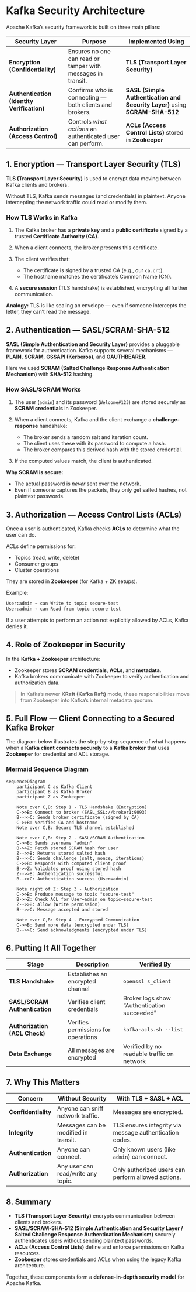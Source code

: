 # Kafka Security Architecture

Apache Kafka’s security framework is built on three main pillars:

| Security Layer                             | Purpose                                                     | Implemented Using                                                           |
| ------------------------------------------ | ----------------------------------------------------------- | --------------------------------------------------------------------------- |
| **Encryption (Confidentiality)**           | Ensures no one can read or tamper with messages in transit. | **TLS (Transport Layer Security)**                                          |
| **Authentication (Identity Verification)** | Confirms _who_ is connecting — both clients and brokers.    | **SASL (Simple Authentication and Security Layer)** using **SCRAM-SHA-512** |
| **Authorization (Access Control)**         | Controls _what actions_ an authenticated user can perform.  | **ACLs (Access Control Lists)** stored in **Zookeeper**                     |

## 1. Encryption — Transport Layer Security (TLS)

**TLS (Transport Layer Security)** is used to encrypt data moving between Kafka clients and brokers.

Without TLS, Kafka sends messages (and credentials) in plaintext. Anyone intercepting the network traffic could read or modify them.

### How TLS Works in Kafka

1. The Kafka broker has a **private key** and a **public certificate** signed by a trusted **Certificate Authority (CA)**.
2. When a client connects, the broker presents this certificate.
3. The client verifies that:

   - The certificate is signed by a trusted CA (e.g., our `ca.crt`).
   - The hostname matches the certificate’s Common Name (CN).

4. A **secure session** (TLS handshake) is established, encrypting all further communication.

**Analogy:**
TLS is like sealing an envelope — even if someone intercepts the letter, they can’t read the message.

## 2. Authentication — SASL/SCRAM-SHA-512

**SASL (Simple Authentication and Security Layer)** provides a pluggable framework for authentication.
Kafka supports several mechanisms — **PLAIN**, **SCRAM**, **GSSAPI (Kerberos)**, and **OAUTHBEARER**.

Here we used **SCRAM (Salted Challenge Response Authentication Mechanism)** with **SHA-512** hashing.

### How SASL/SCRAM Works

1. The user (`admin`) and its password (`Welcome#123`) are stored securely as **SCRAM credentials** in Zookeeper.
2. When a client connects, Kafka and the client exchange a **challenge-response** handshake:

   - The broker sends a random salt and iteration count.
   - The client uses these with its password to compute a hash.
   - The broker compares this derived hash with the stored credential.

3. If the computed values match, the client is authenticated.

**Why SCRAM is secure:**

- The actual password is _never_ sent over the network.
- Even if someone captures the packets, they only get salted hashes, not plaintext passwords.

## 3. Authorization — Access Control Lists (ACLs)

Once a user is authenticated, Kafka checks **ACLs** to determine what the user can do.

ACLs define permissions for:

- Topics (read, write, delete)
- Consumer groups
- Cluster operations

They are stored in **Zookeeper** (for Kafka + ZK setups).

Example:

```bash
User:admin → can Write to topic secure-test
User:admin → can Read from topic secure-test
```

If a user attempts to perform an action not explicitly allowed by ACLs, Kafka denies it.

## 4. Role of Zookeeper in Security

In the **Kafka + Zookeeper** architecture:

- Zookeeper stores **SCRAM credentials**, **ACLs**, and **metadata**.
- Kafka brokers communicate with Zookeeper to verify authentication and authorization data.

> In Kafka’s newer **KRaft (Kafka Raft)** mode, these responsibilities move from Zookeeper into Kafka’s internal metadata quorum.

## 5. Full Flow — Client Connecting to a Secured Kafka Broker

The diagram below illustrates the step-by-step sequence of what happens when a **Kafka client connects securely** to a **Kafka broker** that uses **Zookeeper** for credential and ACL storage.

### Mermaid Sequence Diagram

```mermaid
sequenceDiagram
    participant C as Kafka Client
    participant B as Kafka Broker
    participant Z as Zookeeper

    Note over C,B: Step 1 - TLS Handshake (Encryption)
    C->>B: Connect to broker (SASL_SSL://broker1:9093)
    B-->>C: Sends broker certificate (signed by CA)
    C->>B: Verifies CA and hostname
    Note over C,B: Secure TLS channel established

    Note over C,B: Step 2 - SASL/SCRAM Authentication
    C->>B: Sends username "admin"
    B->>Z: Fetch stored SCRAM hash for user
    Z-->>B: Returns stored salted hash
    B-->>C: Sends challenge (salt, nonce, iterations)
    C->>B: Responds with computed client proof
    B->>Z: Validates proof using stored hash
    Z-->>B: Authentication successful
    B-->>C: Authentication success (User=admin)

    Note right of Z: Step 3 - Authorization
    C->>B: Produce message to topic "secure-test"
    B->>Z: Check ACL for User=admin on topic=secure-test
    Z-->>B: Allow (Write permission)
    B-->>C: Message accepted and stored

    Note over C,B: Step 4 - Encrypted Communication
    C->>B: Send more data (encrypted under TLS)
    B-->>C: Send acknowledgments (encrypted under TLS)
```

## 6. Putting It All Together

| Stage                         | Description                         | Verified By                                 |
| ----------------------------- | ----------------------------------- | ------------------------------------------- |
| **TLS Handshake**             | Establishes an encrypted channel    | `openssl s_client`                          |
| **SASL/SCRAM Authentication** | Verifies client credentials         | Broker logs show “Authentication succeeded” |
| **Authorization (ACL Check)** | Verifies permissions for operations | `kafka-acls.sh --list`                      |
| **Data Exchange**             | All messages are encrypted          | Verified by no readable traffic on network  |

## 7. Why This Matters

| Concern             | Without Security                     | With TLS + SASL + ACL                                   |
| ------------------- | ------------------------------------ | ------------------------------------------------------- |
| **Confidentiality** | Anyone can sniff network traffic.    | Messages are encrypted.                                 |
| **Integrity**       | Messages can be modified in transit. | TLS ensures integrity via message authentication codes. |
| **Authentication**  | Anyone can connect.                  | Only known users (like `admin`) can connect.            |
| **Authorization**   | Any user can read/write any topic.   | Only authorized users can perform allowed actions.      |

## 8. Summary

- **TLS (Transport Layer Security)** encrypts communication between clients and brokers.
- **SASL/SCRAM-SHA-512 (Simple Authentication and Security Layer / Salted Challenge Response Authentication Mechanism)** securely authenticates users without sending plaintext passwords.
- **ACLs (Access Control Lists)** define and enforce permissions on Kafka resources.
- **Zookeeper** stores credentials and ACLs when using the legacy Kafka architecture.

Together, these components form a **defense-in-depth security model** for Apache Kafka.
